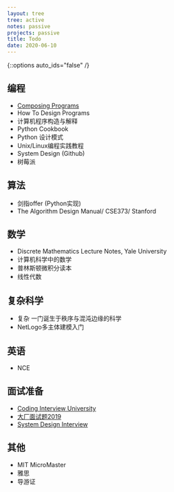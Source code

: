```yaml
---
layout: tree
tree: active
notes: passive
projects: passive
title: Todo
date: 2020-06-10
---
```



{::options auto_ids="false" /}


## 编程
* [Composing Programs](https://composingprograms.com)
* How To Design Programs
* 计算机程序构造与解释
* Python Cookbook
* Python 设计模式
* Unix/Linux编程实践教程
* System Design (Github)
* 树莓派

## 算法
* 剑指offer (Python实现)
* The Algorithm Design Manual/ CSE373/ Stanford

## 数学
* Discrete Mathematics Lecture Notes, Yale University
* 计算机科学中的数学
* 普林斯顿微积分读本
* 线性代数

## 复杂科学
* 复杂 一门诞生于秩序与混沌边缘的科学
* NetLogo多主体建模入门

## 英语
* NCE

## 面试准备
* [Coding Interview University](https://github.com/jwasham/coding-interview-university/blob/master/translations/README-cn.md)
* [大厂面试题2019](https://github.com/0voice/interview_internal_reference)
* [System Design Interview](https://github.com/donnemartin/system-design-primer)

## 其他
* MIT MicroMaster
* 雅思
* 导游证

